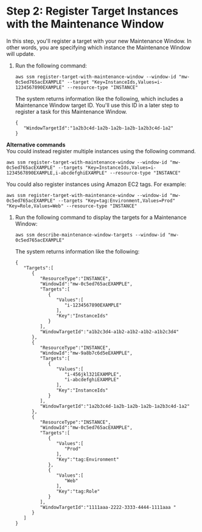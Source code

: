 # Step 2: Register Target Instances with the Maintenance Window<a name="mw-cli-tutorial-targets"></a>

In this step, you'll register a target with your new Maintenance Window\. In other words, you are specifying which instance the Maintenance Window will update\.

1. Run the following command:

   ```
   aws ssm register-target-with-maintenance-window --window-id "mw-0c5ed765acEXAMPLE" --target "Key=InstanceIds,Values=i-1234567890EXAMPLE" --resource-type "INSTANCE"
   ```

   The system returns information like the following, which includes a Maintenance Window target ID\. You'll use this ID in a later step to register a task for this Maintenance Window\.

   ```
   {
      "WindowTargetId":"1a2b3c4d-1a2b-1a2b-1a2b-1a2b3c4d-1a2"
   }
   ```

**Alternative commands**  
You could instead register multiple instances using the following command\.

   ```
   aws ssm register-target-with-maintenance-window --window-id "mw-0c5ed765acEXAMPLE" --targets "Key=InstanceIds,Values=i-1234567890EXAMPLE,i-abcdefghiEXAMPLE" --resource-type "INSTANCE"
   ```

   You could also register instances using Amazon EC2 tags\. For example:

   ```
   aws ssm register-target-with-maintenance-window --window-id "mw-0c5ed765acEXAMPLE" --targets "Key=tag:Environment,Values=Prod" "Key=Role,Values=Web" --resource-type "INSTANCE"
   ```

1. Run the following command to display the targets for a Maintenance Window:

   ```
   aws ssm describe-maintenance-window-targets --window-id "mw-0c5ed765acEXAMPLE"
   ```

   The system returns information like the following:

   ```
   {
      "Targets":[
         {
            "ResourceType":"INSTANCE",
            "WindowId":"mw-0c5ed765acEXAMPLE",
            "Targets":[
               {
                  "Values":[
                     "i-1234567890EXAMPLE"
                  ],
                  "Key":"InstanceIds"
               }
            ],
            "WindowTargetId":"a1b2c3d4-a1b2-a1b2-a1b2-a1b2c3d4"
         },
         {
            "ResourceType":"INSTANCE",
            "WindowId":"mw-9a8b7c6d5eEXAMPLE",
            "Targets":[
               {
                  "Values":[
                     "i-456jkl321EXAMPLE",
                     "i-abcdefghiEXAMPLE"
                  ],
                  "Key":"InstanceIds"
               }
            ],
            "WindowTargetId":"1a2b3c4d-1a2b-1a2b-1a2b-1a2b3c4d-1a2"
         },
         {
            "ResourceType":"INSTANCE",
            "WindowId":"mw-0c5ed765acEXAMPLE",
            "Targets":[
               {
                  "Values":[
                     "Prod"
                  ],
                  "Key":"tag:Environment"
               },
               {
                  "Values":[
                     "Web"
                  ],
                  "Key":"tag:Role"
               }
            ],
            "WindowTargetId":"1111aaa-2222-3333-4444-1111aaa "
         }
      ]
   }
   ```